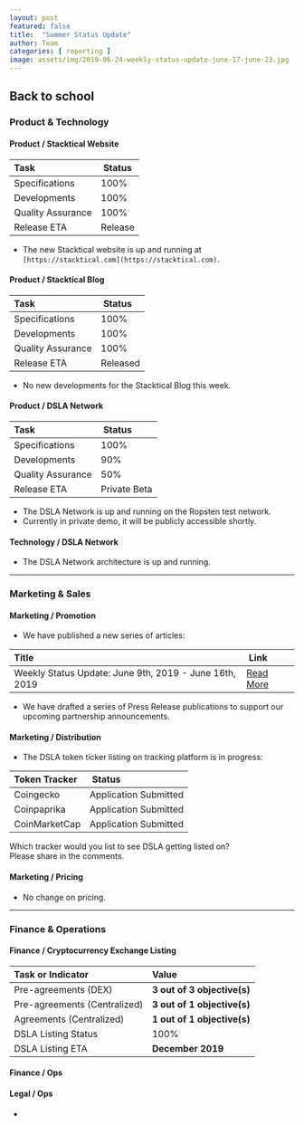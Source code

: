 ```yaml
---
layout: post
featured: false
title:  "Summer Status Update"
author: Team
categories: [ reporting ]
image: assets/img/2019-06-24-weekly-status-update-june-17-june-23.jpg
---
```


## Back to school

### <i class="fas fa-file-code"></i> Product & Technology

#### Product / Stacktical Website

| Task        | Status           |
| :------------- | :-------------|
| Specifications | 100% |
| Developments | 100% |
| Quality Assurance | 100% |
| Release ETA | Release |  

* The new Stacktical website is up and running at `[https://stacktical.com](https://stacktical.com)`.


#### Product / Stacktical Blog

| Task        | Status           |
| :------------- | :-------------|
| Specifications | 100% |
| Developments | 100% |
| Quality Assurance | 100% |
| Release ETA | Released |  

* No new developments for the Stacktical Blog this week.  

#### Product / DSLA Network

| Task        | Status           |
| :------------- | :-------------|
| Specifications | 100% |
| Developments | 90% |
| Quality Assurance | 50% |
| Release ETA | Private Beta |  

* The DSLA Network is up and running on the Ropsten test network.
* Currently in private demo, it will be publicly accessible shortly.

#### Technology / DSLA Network

* The DSLA Network architecture is up and running.

<hr />

### <i class="fas fa-briefcase"></i> Marketing & Sales

#### Marketing / Promotion

* We have published a new series of articles:

| Title        | Link           |
| :------------- | :-------------|
| Weekly Status Update: June 9th, 2019 - June 16th, 2019| [Read More](https://blog.stacktical.com/reporting/2019/06/17/weekly-status-update-june-10-june-16.html)   |

* We have drafted a series of Press Release publications to support our upcoming partnership announcements.

#### Marketing / Distribution

* The DSLA token ticker listing on tracking platform is in progress:

| Token Tracker        | Status           |
| :------------- | :-------------|
| Coingecko | Application Submitted |
| Coinpaprika | Application Submitted |
| CoinMarketCap | Application Submitted |

Which tracker would you list to see DSLA getting listed on?  
Please share in the comments.

#### Marketing / Pricing

* No change on pricing.

<hr />

### <i class="fas fa-chart-line"></i> Finance & Operations

#### Finance / Cryptocurrency Exchange Listing

| Task or Indicator        | Value |
| :------------- | :-------------|
| Pre-agreements (DEX) | **3 out of 3 objective(s)** |
| Pre-agreements (Centralized) | **3 out of 1 objective(s)** |
| Agreements (Centralized) | **1 out of 1 objective(s)** |
| DSLA Listing Status | 100% |
| DSLA Listing ETA | **December 2019** |


#### Finance / Ops



#### Legal / Ops

* 

